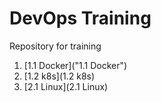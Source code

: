 # DevOps Training
Repository for training

1. [1.1 Docker]("1.1 Docker")
2. [1.2 k8s](1.2 k8s)
3. [2.1 Linux](2.1 Linux)

